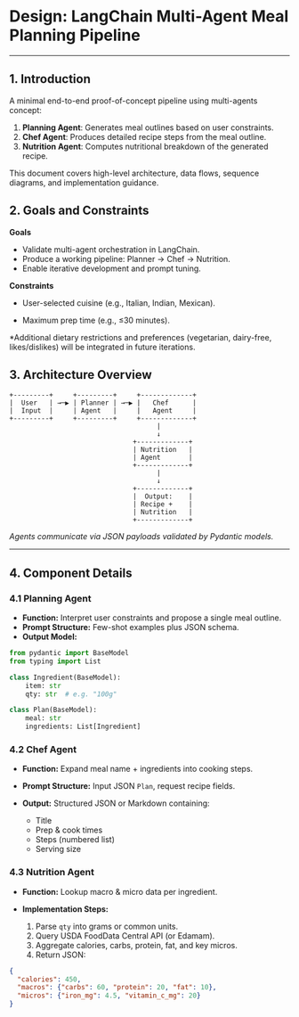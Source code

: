 # Design: LangChain Multi-Agent Meal Planning Pipeline

---

## 1. Introduction

A minimal end-to-end proof-of-concept pipeline using multi-agents concept:

1. **Planning Agent**: Generates meal outlines based on user constraints.
2. **Chef Agent**: Produces detailed recipe steps from the meal outline.
3. **Nutrition Agent**: Computes nutritional breakdown of the generated recipe.

This document covers high-level architecture, data flows, sequence diagrams, and implementation guidance.


## 2. Goals and Constraints

**Goals**

* Validate multi-agent orchestration in LangChain.
* Produce a working pipeline: Planner → Chef → Nutrition.
* Enable iterative development and prompt tuning.

**Constraints**

* User-selected cuisine (e.g., Italian, Indian, Mexican).

* Maximum prep time (e.g., ≤30 minutes).

*Additional dietary restrictions and preferences (vegetarian, dairy-free, likes/dislikes) will be integrated in future iterations.

## 3. Architecture Overview

```plaintext
+---------+     +---------+     +-------------+
|  User   | →─▶ | Planner | →─▶ |   Chef      |
|  Input  |     | Agent   |     |   Agent     |
+---------+     +---------+     +-------------+
                                     |
                                     ↓
                               +-------------+
                               | Nutrition   |
                               | Agent       |
                               +-------------+
                                     |
                                     ↓
                               +-------------+
                               |  Output:    |
                               | Recipe +    |
                               | Nutrition   |
                               +-------------+
```

*Agents communicate via JSON payloads validated by Pydantic models.*

---

## 4. Component Details

### 4.1 Planning Agent

* **Function:** Interpret user constraints and propose a single meal outline.
* **Prompt Structure:** Few-shot examples plus JSON schema.
* **Output Model:**

```python
from pydantic import BaseModel
from typing import List

class Ingredient(BaseModel):
    item: str
    qty: str  # e.g. "100g"

class Plan(BaseModel):
    meal: str
    ingredients: List[Ingredient]
```

### 4.2 Chef Agent

* **Function:** Expand meal name + ingredients into cooking steps.
* **Prompt Structure:** Input JSON `Plan`, request recipe fields.
* **Output:** Structured JSON or Markdown containing:

  * Title
  * Prep & cook times
  * Steps (numbered list)
  * Serving size

### 4.3 Nutrition Agent

* **Function:** Lookup macro & micro data per ingredient.
* **Implementation Steps:**

  1. Parse `qty` into grams or common units.
  2. Query USDA FoodData Central API (or Edamam).
  3. Aggregate calories, carbs, protein, fat, and key micros.
  4. Return JSON:

```json
{
  "calories": 450,
  "macros": {"carbs": 60, "protein": 20, "fat": 10},
  "micros": {"iron_mg": 4.5, "vitamin_c_mg": 20}
}
```





